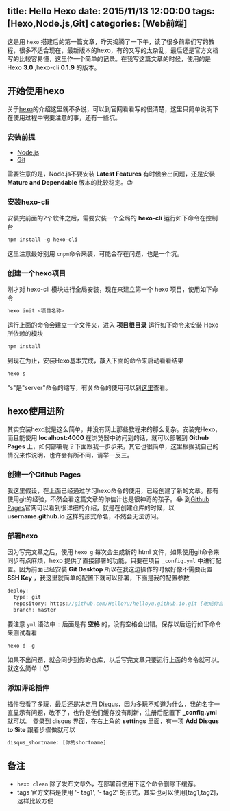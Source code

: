 title: Hello Hexo
date: 2015/11/13 12:00:00
tags: [Hexo,Node.js,Git]
categories: [Web前端]
---
这是用 `hexo` 搭建后的第一篇文章，昨天捣腾了一下午，读了很多前辈们写的教程，很多不适合现在，最新版本的hexo，有的又写的太杂乱，最后还是官方文档写的比较容易懂，这里作一个简单的记录。在我写这篇文章的时候，使用的是Hexo **3.0** ,hexo-cli **0.1.9** 的版本。

## 开始使用hexo
关于[hexo](https://hexo.io/zh-cn/docs/index.html 'hexo intrduction')的介绍这里就不多说，可以到官网看看写的很清楚，这里只简单说明下在使用过程中需要注意的事，还有一些坑。
<!--more-->
### 安装前提

 - [Node.js](https://nodejs.org/en/ 'node.js')
 - [Git](https://desktop.github.com/ 'git desktop')

需要注意的是，Node.js不要安装 **Latest Features** 有时候会出问题，还是安装 **Mature and Dependable** 版本的比较稳定。😍

### 安装hexo-cli
安装完前面的2个软件之后，需要安装一个全局的 **hexo-cli** 运行如下命令在控制台
```javascript
npm install -g hexo-cli
```
这里注意最好别用 `cnpm`命令来装，可能会存在问题，也是一个坑。
### 创建一个hexo项目
刚才对 hexo-cli 模块进行全局安装，现在来建立第一个 hexo 项目，使用如下命令
```javascript
hexo init <项目名称>
```
运行上面的命令会建立一个文件夹，进入 **项目根目录** 运行如下命令来安装 Hexo 所依赖的模块
```javascript
npm install 
 ```
到现在为止，安装Hexo基本完成，敲入下面的命令来启动看看结果
```javascript
hexo s
```
"s"是"server"命令的缩写，有关命令的使用可以到[这里](https://hexo.io/zh-cn/docs/commands.html)查看。

## hexo使用进阶
其实安装hexo就是这么简单，并没有网上那些教程来的那么复杂。安装完Hexo，而且能使用 **localhost:4000** 在浏览器中访问到的话，就可以部署到 **Github Pages** 上，如何部署呢？下面跟我一步步来，其它也很简单，这里根据我自己的情况来作说明，也许会有所不同，请举一反三。

### 创建一个Github Pages
我这里假设，在上面已经通过学习hexo命令的使用，已经创建了新的文章。都有使用git的经验，不然会看这篇文章的你估计也是很神奇的孩子。😂
到[Github Pages](https://pages.github.com/)官网可以看到很详细的介绍，就是在创建仓库的时候，以 **username.github.io** 这样的形式命名，不然会无法访问。
### 部署hexo
因为写完文章之后，使用 `hexo g` 每次会生成新的 html 文件，如果使用git命令来同步有点麻烦，hexo 提供了直接部署的功能，只要在项目 `_config.yml` 中进行配置。因为前面已经安装 **Git Desktop** 所以在我这边操作的时候好像不需要设置 **SSH Key** ，我这里就简单的配置下就可以部署，下面是我的配置参数
```javascript
deploy:
  type: git
  repository: https://github.com/HelloYu/helloyu.github.io.git [改成你自己的仓库]
  branch: master   
```
要注意 `yml` 语法中 `:` 后面是有 **空格** 的，没有空格会出错。保存以后运行如下命令来测试看看
```javascript
hexo d -g   
```
如果不出问题，就会同步到你的仓库，以后写完文章只要运行上面的命令就可以。就这么简单！😈

### 添加评论插件
插件我看了多玩，最后还是决定用 [Disqus](https://disqus.com/)，因为多玩不知道为什么，我的名字一直显示有问题，改不了，也许是他们缓存没有刷新，注册后配置下 **_config.yml** 就可以。
登录到 disqus 界面，在右上角的 **settings** 里面，有一项 **Add Disqus to Site** 跟着步骤做就可以
```javascript
disqus_shortname: [你的shortname]   
```
## 备注

 - `hexo clean` 除了发布文章外，在部署前使用下这个命令删除下缓存。
 - tags 官方文档是使用 '- tag1', '- tag2' 的形式，其实也可以使用[tag1,tag2]，这样比较方便

